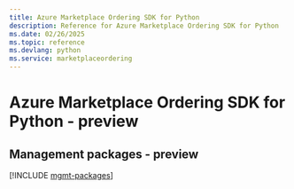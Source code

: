 ```yaml
---
title: Azure Marketplace Ordering SDK for Python
description: Reference for Azure Marketplace Ordering SDK for Python
ms.date: 02/26/2025
ms.topic: reference
ms.devlang: python
ms.service: marketplaceordering
---
```

# Azure Marketplace Ordering SDK for Python - preview

## Management packages - preview
[!INCLUDE [mgmt-packages](marketplace-ordering-mgmt-index.md)]
